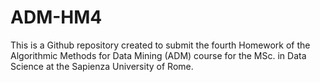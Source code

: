 # ADM-HM4

This is a Github repository created to submit the fourth Homework of the Algorithmic Methods for Data Mining (ADM) course for the MSc. in Data Science at the Sapienza University of Rome.
